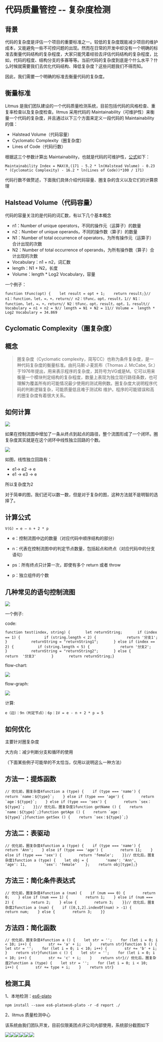 # 代码质量管控 -- 复杂度检测

## 背景

代码的复杂度是评估一个项目的重要标准之一。较低的复杂度既能减少项目的维护成本，又能避免一些不可控问题的出现。然而在日常的开发中却没有一个明确的标准去衡量代码结构的复杂程度，大家只能凭着经验去评估代码结构的复杂程度，比如，代码的程度、结构分支的多寡等等。当前代码的复杂度到底是个什么水平？什么时候就需要我们去优化代码结构、降低复杂度？这些问题我们不得而知。

因此，我们需要一个明确的标准去衡量代码的复杂度。

## 衡量标准

Litmus 是我们团队建设的一个代码质量检测系统，目前包括代码的风格检查、重复率检查以及复杂度检查。litmus 采用代码的 Maintainability（可维护性）来衡量一个代码的复杂度，并且通过以下三个方面来定义一段代码的 Maintainability 的值：

*   Halstead Volume（代码容量）
*   Cyclomatic Complexity（圈复杂度）
*   Lines of Code（代码行数）

根据这三个参数计算出 Maintainability，也就是代码的可维护性，[公式](http:https://blogs.msdn.microsoft.com/codeanalysis/2007/11/20/maintainability-index-range-and-meaning/)如下：

<div>

    Maintainability Index = MAX(0,(171 - 5.2 * ln(Halstead Volume) - 0.23 * (Cyclomatic Complexity) - 16.2 * ln(Lines of Code))*100 / 171)

</div>

代码行数不做赘述，下面我们具体介绍代码容量、圈复杂的含义以及它们的计算原理

## Halstead Volume（代码容量）

代码的容量关注的是代码的词汇数，有以下几个基本概念

*   n1：Number of unique operators，不同的操作元（运算子）的数量
*   n2：Number of unique operands，不同的操作数（算子）的数量
*   N1：Number of total occurrence of operators，为所有操作元（运算子）合计出现的次数
*   N2：Number of total occurrence of operands，为所有操作数（算子）合计出现的次数
*   Vocabulary：n1 + n2，词汇数
*   length：N1 + N2，长度
*   Volume：length * Log2 Vocabulary，容量

一个例子：

<div>

    function tFunc(opt) {    let result = opt + 1;    return result;}// n1：function，let，=，+，return// n2：tFunc，opt，result，1// N1： function，let，=，+，return// N2：tFunc，opt，result，opt，1，result// Vocabulary = n1 + n2 = 9// length = N1 + N2 = 11// Volume =  length * Log2 Vocabulary = 34.869

</div>

## Cyclomatic Complexity（圈复杂度）

## 概念

> 圈复杂度（Cyclomatic complexity，简写CC）也称为条件复杂度，是一种代码复杂度的衡量标准。由托马斯·J·麦凯布（Thomas J. McCabe, Sr.）于1976年提出，用来表示程序的复杂度，其符号为VG或是M。它可以用来衡量一个模块判定结构的复杂程度，数量上表现为独立现行路径条数，也可理解为覆盖所有的可能情况最少使用的测试用例数。圈复杂度大说明程序代码的判断逻辑复杂，可能质量低且难于测试和 维护。程序的可能错误和高的圈复杂度有着很大关系。

## 如何计算

![](https://pic3.zhimg.com/v2-3dc54cfe9762edff726f030db4bbb666_b.png)

如果在控制流图中增加了一条从终点到起点的路径，整个流图形成了一个闭环。圈复杂度其实就是在这个闭环中线性独立回路的个数。

![](https://pic1.zhimg.com/v2-8241a8b2d43d7611eb9c0a2743a5c968_b.png)

如图，线性独立回路有：

*   e1→ e2 → e
*   e1 → e3 → e

所以复杂度为2

对于简单的图，我们还可以数一数，但是对于复杂的图，这种方法就不是明智的选择了。

## 计算公式

<div>

    V(G) = e – n + 2 * p

</div>

*   e：控制流图中边的数量（对应代码中顺序结构的部分）
*   n：代表在控制流图中的判定节点数量，包括起点和终点（对应代码中的分支语句）

*   ps：所有终点只计算一次，即使有多个 return 或者 throw

*   p：独立组件的个数

## 几种常见的语句控制流图

![](https://pic1.zhimg.com/v2-338d84e8bc643c14e6c19e7dd85efe44_b.png)

一个例子:

code:

<div>

    function test(index, string) {       let returnString;       if (index == 1) {           if (string.length < 2) {              return '分支1';           }           returnString = "returnString1";       } else if (index == 2) {           if (string.length < 5) {              return '分支2';           }           returnString = "returnString2";       } else {          return  '分支3'       }       return returnString;}

</div>

flow-chart:

![](https://pic1.zhimg.com/v2-80b705b3343d500670204397ce2419c8_b.png)

flow-graph:

![](https://pic1.zhimg.com/v2-ca8201842d304153ca6d81d67fa91c9c_b.png)

计算:

<div>

    e（边）：9n（判定节点）：6p：1V = e - n + 2 * p = 5

</div>

## 如何优化

主要针对圈复杂度

大方向：减少判断分支和循环的使用

（下面某些例子可能举的不太恰当，仅用以说明这么一种方法）

## 方法一：提炼函数

<div>

    // 优化前，圈复杂度4function a (type) {    if (type === 'name') {        return `name：${type}`;    } else if (type === 'age') {        return `age：${type}`;    } else if (type === 'sex') {        return `sex：${type}`;    }}// 优化后，圈复杂度1function getName () {    return `name：${type}`;}function getAge () {    return `age：${type}`;}function getSex () {    return `sex：${type}`;}

</div>

## 方法二：表驱动

<div>

    // 优化前，圈复杂度4function a (type) {    if (type === 'name') {        return 'Ann';    } else if (type === 'age') {        return 11;    } else if (type === 'sex') {        return 'female';    }}// 优化后，圈复杂度1function a (type) {    let obj = {        'name': 'Ann',        'age': 11,        'sex': 'female'    };    return obj[type];}

</div>

## 方法三：简化条件表达式

<div>

    // 优化前，圈复杂度4function a (num) {    if (num === 0) {        return 0;    } else if (num === 1) {        return 1;    } else if (num === 2) {        return 2;    } else {        return 3;    }}// 优化后，圈复杂度2function a (num) {    if ([0,1,2].indexOf(num) > -1) {        return num;    } else {        return 3;    }}

</div>

## 方法四：简化函数

<div>

    // 优化前，圈复杂度4function a () {    let str = '';    for (let i = 0; i < 10; i++) {        str += 'a' + i;    }    return str}function b () {    let str = '';    for (let i = 0; i < 10; i++) {        str += 'b' + i;    }    return str}function c () {    let str = '';    for (let i = 0; i < 10; i++) {        str += 'c' + i;    }    return str}// 优化后，圈复杂度2function a (type) {    let str = '';    for (let i = 0; i < 10; i++) {        str += type + i;    }    return str}

</div>

## 检测工具

1、本地检测：[es6-plato](http:https://github.com/the-simian/es6-plato)

<div>

    npm install --save es6-platoes6-plato -r -d report ./

</div>

2、litmus 质量检测中心

该系统由我们团队开发，目前仅限美团点评公司内部使用，系统部分截图如下

![](https://pic2.zhimg.com/v2-93a5d2726cc678e80b0d309892d40d6d_b.jpg)![](https://pic3.zhimg.com/v2-62b3ebcd0510f638f7a5a4c6cd9f3c8e_b.jpg)![](https://pic3.zhimg.com/v2-c587beb2308351258f3c6705d052edbe_b.jpg)![](https://pic1.zhimg.com/v2-f8d0515a8d1abdbabc096a83746670e4_b.jpg)![](https://pic2.zhimg.com/v2-52a8e8cf0548385b75bef48efe6c47a9_b.jpg)![](https://pic4.zhimg.com/v2-e6b2315d27709822c5bc05efb56912f7_b.jpg)